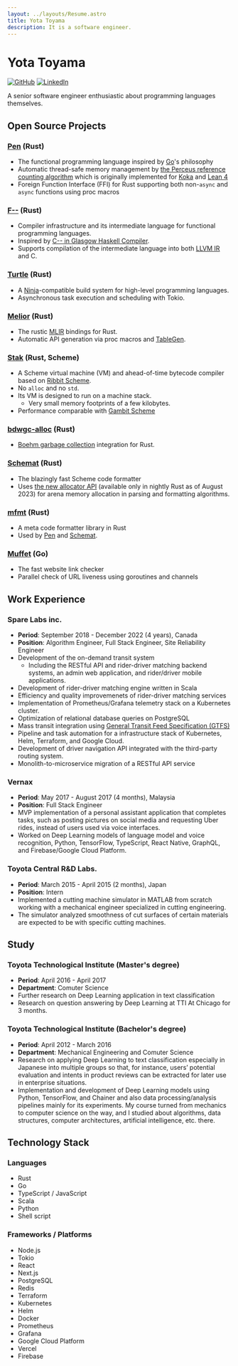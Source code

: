 ```yaml
---
layout: ../layouts/Resume.astro
title: Yota Toyama
description: It is a software engineer.
---
```


# Yota Toyama

[![GitHub](https://img.shields.io/badge/github-raviqqe-red.svg?style=flat-square)](https://github.com/raviqqe)
[![LinkedIn](https://img.shields.io/badge/linkedin-yota-blue.svg?style=flat-square)](https://www.linkedin.com/in/yota-toyama-29b313bb/)

A senior software engineer enthusiastic about programming languages themselves.

## Open Source Projects

### [Pen][pen] (Rust)

- The functional programming language inspired by [Go](https://go.dev/)'s philosophy
- Automatic thread-safe memory management by [the Perceus reference counting algorithm](https://www.microsoft.com/en-us/research/uploads/prod/2020/11/perceus-tr-v1.pdf) which is originally implemented for [Koka](https://github.com/koka-lang/koka) and [Lean 4](https://github.com/leanprover/lean4)
- Foreign Function Interface (FFI) for Rust supporting both non-`async` and `async` functions using proc macros

### [F\-\-](https://github.com/raviqqe/fmm) (Rust)

- Compiler infrastructure and its intermediate language for functional programming languages.
- Inspired by [C-- in Glasgow Haskell Compiler](https://gitlab.haskell.org/ghc/ghc/-/wikis/commentary/rts/cmm).
- Supports compilation of the intermediate language into both [LLVM IR][llvm] and C.

### [Turtle](https://github.com/raviqqe/turtle-build) (Rust)

- A [Ninja](https://ninja-build.org/)-compatible build system for high-level programming languages.
- Asynchronous task execution and scheduling with Tokio.

### [Melior](https://github.com/raviqqe/melior) (Rust)

- The rustic [MLIR](https://mlir.llvm.org/) bindings for Rust.
- Automatic API generation via proc macros and [TableGen](https://llvm.org/docs/TableGen/).

### [Stak](https://github.com/raviqqe/stak) (Rust, Scheme)

- A Scheme virtual machine (VM) and ahead-of-time bytecode compiler based on [Ribbit Scheme](https://github.com/udem-dlteam/ribbit/tree/main).
- No `alloc` and no `std`.
- Its VM is designed to run on a machine stack.
  - Very small memory footprints of a few kilobytes.
- Performance comparable with [Gambit Scheme](http://gambitscheme.org/)

### [bdwgc-alloc](https://github.com/raviqqe/bdwgc-alloc) (Rust)

- [Boehm garbage collection](https://github.com/ivmai/bdwgc) integration for Rust.

### [Schemat][schemat] (Rust)

- The blazingly fast Scheme code formatter
- Uses [the new allocator API](https://doc.rust-lang.org/std/alloc/trait.Allocator.html) (available only in nightly Rust as of August 2023) for arena memory allocation in parsing and formatting algorithms.

### [mfmt](https://github.com/raviqqe/mfmt) (Rust)

- A meta code formatter library in Rust
- Used by [Pen][pen] and [Schemat][schemat].

### [Muffet](https://github.com/raviqqe/muffet) (Go)

- The fast website link checker
- Parallel check of URL liveness using goroutines and channels

## Work Experience

### Spare Labs inc.

- **Period**: September 2018 - December 2022 (4 years), Canada
- **Position**: Algorithm Engineer, Full Stack Engineer, Site Reliability Engineer
- Development of the on-demand transit system
  - Including the RESTful API and rider-driver matching backend systems, an admin web application, and rider/driver mobile applications.
- Development of rider-driver matching engine written in Scala
- Efficiency and quality improvemenets of rider-driver matching services
- Implementation of Prometheus/Grafana telemetry stack on a Kubernetes cluster.
- Optimization of relational database queries on PostgreSQL
- Mass transit integration using [General Transit Feed Specification (GTFS)](https://developers.google.com/transit/gtfs)
- Pipeline and task automation for a infrastructure stack of Kubernetes, Helm, Terraform, and Google Cloud.
- Development of driver navigation API integrated with the third-party routing system.
- Monolith-to-microservice migration of a RESTful API service

### Vernax

- **Period**: May 2017 - August 2017 (4 months), Malaysia
- **Position**: Full Stack Engineer
- MVP implementation of a personal assistant application that completes tasks, such as posting pictures on social media and requesting Uber rides, instead of users used via voice interfaces.
- Worked on Deep Learning models of language model and voice recognition, Python, TensorFlow, TypeScript, React Native, GraphQL, and Firebase/Google Cloud Platform.

### Toyota Central R&D Labs.

- **Period**: March 2015 - April 2015 (2 months), Japan
- **Position**: Intern
- Implemented a cutting machine simulator in MATLAB from scratch working with a mechanical engineer specialized in cutting engineering.
- The simulator analyzed smoothness of cut surfaces of certain materials are expected to be with specific cutting machines.

## Study

### Toyota Technological Institute (Master's degree)

- **Period**: April 2016 - April 2017
- **Department**: Comuter Science
- Further research on Deep Learning application in text classification
- Research on question answering by Deep Learning at TTI At Chicago for 3 months.

### Toyota Technological Institute (Bachelor's degree)

- **Period**: April 2012 - March 2016
- **Department**: Mechanical Engineering and Comuter Science
- Research on applying Deep Learning to text classification especially in Japanese into multiple groups so that, for instance, users’ potential evaluation and intents in product reviews can be extracted for later use in enterprise situations.
- Implementation and development of Deep Learning models using Python, TensorFlow, and Chainer and also data processing/analysis pipelines mainly for its experiments. My course turned from mechanics to computer science on the way, and I studied about algorithms, data structures, computer architectures, artificial intelligence, etc. there.

## Technology Stack

### Languages

- Rust
- Go
- TypeScript / JavaScript
- Scala
- Python
- Shell script

### Frameworks / Platforms

- Node.js
- Tokio
- React
- Next.js
- PostgreSQL
- Redis
- Terraform
- Kubernetes
- Helm
- Docker
- Prometheus
- Grafana
- Google Cloud Platform
- Vercel
- Firebase

[llvm]: https://llvm.org/
[pen]: https://github.com/pen-lang/pen
[schemat]: https://github.com/raviqqe/schemat
